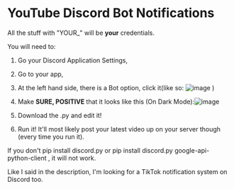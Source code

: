 # YouTube Discord Bot Notifications

All the stuff with "YOUR_" will be **your** credentials. 

You will need to:
1. Go your Discord Application Settings,
2. Go to your app, 
3. At the left hand side, there is a Bot option, click it(like so: ![image](https://github.com/user-attachments/assets/97dcf8b3-3407-470a-82c1-85610875b564) ) 

4. Make **SURE, POSITIVE** that it looks like this (On Dark Mode):![image](https://github.com/user-attachments/assets/8cf84351-c513-4b12-aead-db105c508e24)
5. Download the .py and edit it!
6. Run it! It'll most likely post your latest video up on your server though (every time you run it). 

If you don't pip install discord.py or pip install discord.py google-api-python-client , it will not work. 

Like I said in the description, I'm looking for a TikTok notification system on Discord too.
